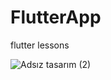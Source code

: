 # FlutterApp

flutter lessons

![Adsız tasarım (2)](https://user-images.githubusercontent.com/100070209/227173313-258fe3cc-a916-4ae6-ab7e-9bf95d4e2e7f.png)

